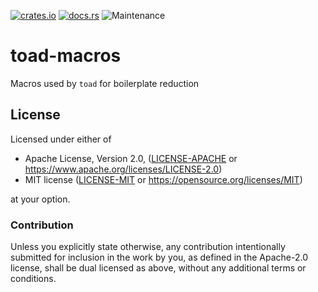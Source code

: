 [![crates.io](https://img.shields.io/crates/v/toad-macros.svg)](https://crates.io/crates/toad-macros)
[![docs.rs](https://docs.rs/toad-macros/badge.svg)](https://docs.rs/toad-macros/latest)
![Maintenance](https://img.shields.io/badge/maintenance-activly--developed-brightgreen.svg)

# toad-macros

Macros used by `toad` for boilerplate reduction

## License

Licensed under either of

* Apache License, Version 2.0, ([LICENSE-APACHE](LICENSE-APACHE) or https://www.apache.org/licenses/LICENSE-2.0)
* MIT license ([LICENSE-MIT](LICENSE-MIT) or https://opensource.org/licenses/MIT)

at your option.

### Contribution

Unless you explicitly state otherwise, any contribution intentionally
submitted for inclusion in the work by you, as defined in the Apache-2.0
license, shall be dual licensed as above, without any additional terms or
conditions.
